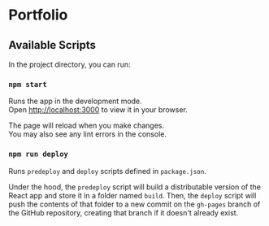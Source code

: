 # Portfolio

## Available Scripts

In the project directory, you can run:

### `npm start`

Runs the app in the development mode.\
Open [http://localhost:3000](http://localhost:3000) to view it in your browser.

The page will reload when you make changes.\
You may also see any lint errors in the console.

### `npm run deploy`

Runs `predeploy` and `deploy` scripts defined in `package.json`.

Under the hood, the `predeploy` script will build a distributable version of the React app and store it in a folder named `build`.
Then, the `deploy` script will push the contents of that folder to a new commit on the `gh-pages` branch of the GitHub repository, creating that branch if it doesn't already exist.
